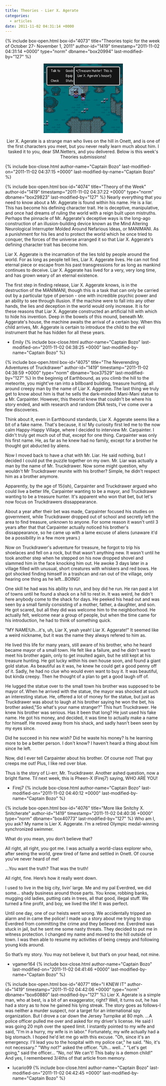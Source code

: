 ```yaml
---
title: Theories - Lier X. Agerate
categories:
  - articles
date: 2011-11-02 04:31:14 +0000
---
```

{% include box-open.html box-id="4073" title="Theories topic for the week of October 27- November 1, 2011" author-id="1419" timestamp="2011-11-02 04:31:14 +0000" type="norm" dbname="box20994" last-modified-by="127" %}
<center><img src="/articles/theories/lierx.png" title="Hey kid you like popsicles? I got a whole freezer full of them in my hole." /><p/>Lier X. Agerate is a strange man who lives on the hill in Onett, and is one of the first characters you meet, but you never really learn much about him. I tasked it to you, dear SM.Netters, and you delivered. Below is this week's Theories submissions!</center>
{% include box-close.html author-name="Captain Bozo" last-modified-on="2011-11-02 04:37:15 +0000" last-modified-by-name="Captain Bozo" %}

{% include box-open.html box-id="4074" title="Theory of the Week" author-id="1419" timestamp="2011-11-02 04:37:22 +0000" type="norm" dbname="box29823" last-modified-by="127" %}
Nearly everything that you need to know about a Mr. Aggerate is found within his name. He is a liar. This has become his defining character trait. He is deceptive, manipulative, and once had dreams of ruling the world with a reign built upon mistruths. Perhaps the pinnacle of Mr. Aggerate's deceptive ways is the long-ago construction of an illusion-building device known as the Mind Altering Neurological Interrupter Molded Around Nefarious Ideas, or MANIMANI. As a punishment for his lies and to protect the world which he once tried to conquer, the forces of the universe arranged it so that Liar X. Aggerate's defining character trait has become him.<p/>

Liar X. Aggerate is the incarnation of the lies told by people around the world. For as long as people tell lies, Liar X. Aggerate lives. He can not find eternal piece or escape from his past transgressions for as long as mankind continues to deceive. Liar X. Aggerate has lived for a very, very long time, and has grown weary of an eternal existence.<p/>

The first step in finding release, Liar X. Aggerate knows, is in the destruction of the MANIMANI, though this is a task that can only be carried out by a particular type of person - one with incredible psychic power and an ability to see through illusion. If the machine were to fall into any other hands, the lies and deception in the world would only increase. It is for these reasons that Liar X. Aggerate constructed an artificial hill with which to hide his invention. Deep in the bowels of this mound, beneath Mr. Aggerate's house, the machine awaits the arrival of a certain boy. When this child arrives, Mr. Aggerate is certain to introduce the child to the evil instrument that he has hidden for all these years. <p/>

- Emily
{% include box-close.html author-name="Captain Bozo" last-modified-on="2011-11-02 04:38:25 +0000" last-modified-by-name="Captain Bozo" %}

{% include box-open.html box-id="4075" title="The Neverending Adventures of Truckdrawer" author-id="1419" timestamp="2011-11-02 04:38:59 +0000" type="norm" dbname="box37529" last-modified-by="127" %}
In the beginnig of Earthbound, as you climb the hill to the meteorite, you might've ran into a billboard building, treasure hunting, all around creepy man by the name of Liar X. Aggerate. The last thing we truly get to know about him is that he sells the dark-minded Mani-Mani statue to a Mr. Carpainter. However, this theorist knew that couldn't be where his story ended, and with research and random DNA tests, I've come over a few discoveries.<p/>

Think about it, even in Earthbound standards, Liar X. Aggerate seems like a bit of a fake name. That's because, it is! My curiosity first led me to the now calm Happy-Happy Village, where I decided to interview Mr. Carpainter. I didn't truly get much out of that, except for one thing. Carpainter was only his first name. He, as far as he knew had no family, except for a brother he thought got abducted by aliens.<p/>

Now I moved back to have a chat with Mr. Liar. He said nothing, but I decided I could put the puzzle together on my own. Mr. Liar was actually a man by the name of Mr. Truckdrawer. Now some might question, why wouldn't Mr Truckdrawer reunite with his brother? Simple, he didn't respect him as a brother anymore.<p/>

Apparently, by the age of 15(ish), Carpainter and Truckdrawer argued who could live a better life, Carpainter wanting to be a mayor, and Truckdrawer wanting to be a treasure hunter. It's apparent who won that bet, but let's now focus on Truckdrawers dissappearance.<p/>

About a year after their bet was made, Carpainter focused his studies on government, while Truckdrawer dropped out of school and secretly left the area to find treasure, unknown to anyone. For some reason it wasn't until 3 years after that that Carpainter actually noticed his brother's dissappearance, so he came up with a lame excuse of aliens (unaware it'd be a possibility in a few more years.)<p/>

Now on Truckdrawer's adventure for treasure, he forgot to trip his shoelaces and fell on a rock, but that wasn't anything new. It wasn't until he took another step when he stepped on his now dropped shovel and slammed him in the face knocking him out. He awoke 3 days later in a village filled with unusual, short creatures with whiskers and red bows. He got shocked finding himself in a trashcan and ran out of the village, only hearing one thing as he left...BOING!<p/>

One skill he had was his ability to run, and boy did he run. He ran past a lot of towns until he found a shack on a hill to rest in. It was weird, he didn't here anybody come to the shack for days. He peeked his head out and was seen by a small family consisting of a mother, father, a daughter, and son. He got scared, but all they did was welcome him to the neighborhood. He actually felt, welcome near a group of people, but when the time came for his introduction, he had to think of something quick.<p/>

"MY NAME!Uh...it's, uh, Liar X, yeah yeah! Liar X. Aggerate!" It seemed like a weird nickname, but it was the name they always refered to him as.<p/>

He lived this life for many years, still aware of his brother, who he heard became mayor of a small town. He felt like a failure, and he didn't want to meet his brother again, only to get insulted again, but he still kept at his treasure hunting. He got lucky within his own house soon, and found a giant gold statue. As beautiful as it was, he knew he could get a good penny off of it. Sadly, he had no clue who would even want to buy it. It was beautiful, but kinda creepy. Then he thought of a plan to get a good laugh off of.<p/>

He lugged the statue over to the small town his brother was supposed to be mayor of. When he arrived with the statue, the mayor was shocked at such an interesting statue. He, offered a lot of money for the statue, but just as Truckdrawer was about to laugh at his brother saying he won the bet, his brother asked,"So what's your name stranger?" This hurt Truckdrawer. He knew his brother was serious. Has it been that long? He just used his fake name. He got his money, and decided, it was time to actually make a name for himself. He moved away from his shack, and sadly hasn't been seen by my eyes since.<p/>

Did he succeed in his new wish? Did he waste his money? Is he learning more to be a better person. I don't know? I haven't heard a thing about him since he left.<p/>

Now, did I ever tell Carpainter about his brother. Of course not! That guy creeps me out! Plus, I like red over blue.<p/>

Thus is the story of Li-err, Mr. Truckdrawer. Another ashed question, now a bright flame. Til next week, this is Pheen-X (Firej7) saying, WHO ARE YOU!<p/>

- Firej7
{% include box-close.html author-name="Captain Bozo" last-modified-on="2011-11-02 04:40:12 +0000" last-modified-by-name="Captain Bozo" %}

{% include box-open.html box-id="4076" title="More like Snitchy X. Snitcherate" author-id="1419" timestamp="2011-11-02 04:40:36 +0000" type="norm" dbname="box40773" last-modified-by="127" %}
Who am I, you ask? My name is Lier X. Aggerate. I’m a retired Olympic medal-winning synchronized swimmer.<p/>

What do you mean, you don’t believe that?<p/>

All right, all right, you got me. I was actually a world-class explorer who, after seeing the world, grew tired of fame and settled in Onett. Of course you’ve never heard of me!<p/>

...You want the truth? That was the truth!<p/>

All right, fine. Here’s how it really went down.<p/>

I used to live in the big city, livin’ large. Me and my pal Everdred, we did some... shady business around those parts. You know, robbing banks, mugging old ladies, putting cats in trees, all that good, illegal stuff. We turned a fine profit, and boy, we lived the life! It was perfect.<p/>

Until one day, one of our heists went wrong. We accidentally tripped an alarm and in came the police! I made up a story about me trying to stop Everdred from committing the crime and they believed me. Everdred was stuck in jail, but he sent me some nasty threats. They decided to put me in witness protection. I changed my name and moved to the hill outside of town. I was then able to resume my activities of being creepy and following young kids around.<p/>

So that’s my story. You may not believe it, but that’s on your head, not mine.<p/>

- vgamer164
{% include box-close.html author-name="Captain Bozo" last-modified-on="2011-11-02 04:41:46 +0000" last-modified-by-name="Captain Bozo" %}

{% include box-open.html box-id="4077" title="I KNEW IT" author-id="1419" timestamp="2011-11-02 04:42:06 +0000" type="norm" dbname="box60880" last-modified-by="127" %}
Lier X. Agerate is a simple man, who at best, is a bit of an exaggerator, right? Well, it turns out, he has had a story as to how he gained his lying streak. The story goes as follows-I was neither a murder suspect, nor a target for an international spy organization. But I drove a car down the Jersey Turnpike at 80 mph. ...A police officer pulled me over and asked for my driver's license. He said I was going 20 mph over the speed limit. I instantly pointed to my wife and said, "I'm in a hurry, my wife is in labor." Fortunately, my wife actually had a big stomach. I hoped he'd let me go with this excuse. "Oh, since it's an emergency. I'll lead you to the hospital with my police car," he said. "No, it's not necessary." "Why not?" asked the officer. "Uh... well..." "Let's get going," said the officer... "No, no! We can't! This baby is a demon child!" And yes, I remembered 3/4ths of that article from memory.<p/>

- lucario99
{% include box-close.html author-name="Captain Bozo" last-modified-on="2011-11-02 04:42:45 +0000" last-modified-by-name="Captain Bozo" %}
